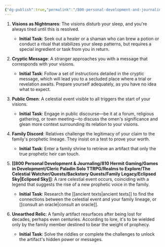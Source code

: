 ```yaml
---
{"dg-publish":true,"permalink":"/800-personal-development-and-journaling/810-hermit-gaming/games-in-development/cleric-paladin-solo-ttrpg/realms-to-explore/the-celestial-watcher/quests/backstory-quests/family-legacy/prophetic-lineage-hook/"}
---
```


1. **Visions as Nightmares**: The visions disturb your sleep, and you're always tired until this is resolved.
    
    - **Initial Task**: Seek out a healer or a shaman who can brew a potion or conduct a ritual that stabilizes your sleep patterns, but requires a special ingredient or task from you in return.
2. **Cryptic Message**: A stranger approaches you with a message that corresponds with your visions.
    
    - **Initial Task**: Follow a set of instructions detailed in the cryptic message, which will lead you to a secluded place where a trial or revelation awaits. Prepare yourself adequately, as you have no idea what to expect.
3. **Public Omen**: A celestial event visible to all triggers the start of your visions.
    
    - **Initial Task**: Engage in public discourse—be it at a forum, religious gathering, or town meeting—to discuss the omen's significance and glean more context surrounding its relation to your visions.
4. **Family Discord**: Relatives challenge the legitimacy of your claim to the family's prophetic lineage. They insist on a test to prove your worth.
    
    - **Initial Task**: Enter a family shrine to retrieve an artifact that only the true prophetic heir can touch.
5. **[[800 Personal Development & Journaling/810 Hermit Gaming/Games in Development/Cleric Paladin Solo TTRPG/Realms to Explore/The Celestial Watcher/Quests/Backstory Quests/Family Legacy/Eclipsed Sky\|Eclipsed Sky]]**: A rare celestial event occurs, coinciding with a legend that suggests the rise of a new prophetic voice in the family.
    
    - **Initial Task**: Research the [[ancient texts\|ancient texts]] to find the connections between the celestial event and your family lineage, or [[consult an oracle\|consult an oracle]].
6. **Unearthed Relic**: A family artifact resurfaces after being lost for decades, perhaps even centuries. According to lore, it's to be wielded only by the family member destined to bear the weight of prophecy.
    
    - **Initial Task**: Solve the riddles or complete the challenges to unlock the artifact's hidden power or messages.